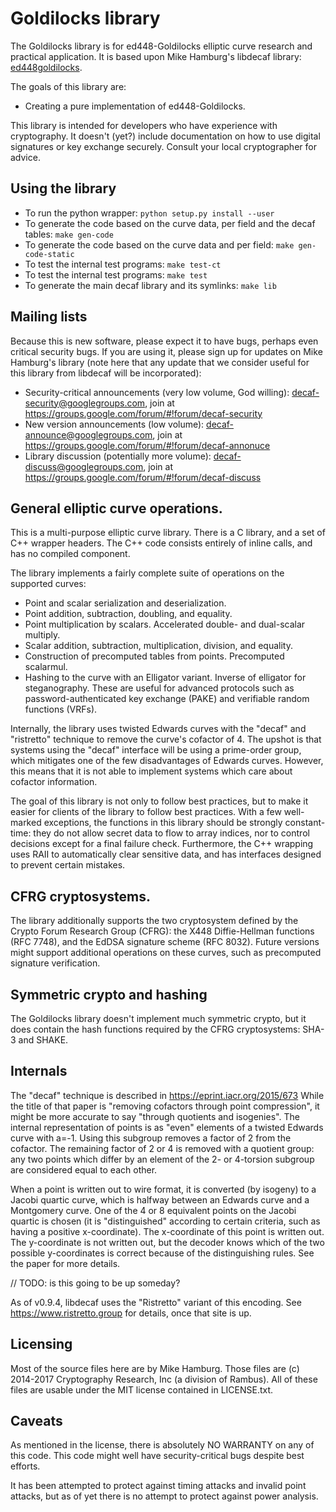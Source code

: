 # Goldilocks library

The Goldilocks library is for ed448-Goldilocks elliptic curve research and
practical application. It is based upon Mike Hamburg's libdecaf library:
[ed448goldilocks](https://sourceforge.net/p/ed448goldilocks/code/ci/master/tree/).

The goals of this library are:

* Creating a pure implementation of ed448-Goldilocks.


This library is intended for developers who have experience with
cryptography.  It doesn't (yet?) include documentation on how to use
digital signatures or key exchange securely.  Consult your local
cryptographer for advice.

## Using the library

* To run the python wrapper: `python setup.py install --user`
* To generate the code based on the curve data, per field and the decaf tables: `make gen-code`
* To generate the code based on the curve data and per field: `make gen-code-static`
* To test the internal test programs: `make test-ct`
* To test the internal test programs: `make test`
* To generate the main decaf library and its symlinks: `make lib`

## Mailing lists

Because this is new software, please expect it to have bugs, perhaps
even critical security bugs.  If you are using it, please sign up for
updates on Mike Hamburg's library (note here that any update that we consider
useful for this library from libdecaf will be incorporated):

* Security-critical announcements (very low volume, God willing):
    decaf-security@googlegroups.com, join at https://groups.google.com/forum/#!forum/decaf-security
* New version announcements (low volume):
    decaf-announce@googlegroups.com, join at https://groups.google.com/forum/#!forum/decaf-annonuce
* Library discussion (potentially more volume):
    decaf-discuss@googlegroups.com, join at https://groups.google.com/forum/#!forum/decaf-discuss

## General elliptic curve operations.

This is a multi-purpose elliptic curve library. There is a C library,
and a set of C++ wrapper headers.  The C++ code consists entirely of
inline calls, and has no compiled component.

The library implements a fairly complete suite of operations on the
supported curves:

* Point and scalar serialization and deserialization.
* Point addition, subtraction, doubling, and equality.
* Point multiplication by scalars.  Accelerated double- and dual-scalar multiply.
* Scalar addition, subtraction, multiplication, division, and equality.
* Construction of precomputed tables from points.  Precomputed scalarmul.
* Hashing to the curve with an Elligator variant.  Inverse of elligator for
  steganography.  These are useful for advanced protocols such as
  password-authenticated key exchange (PAKE) and verifiable random functions
  (VRFs).

Internally, the library uses twisted Edwards curves with the "decaf"
and "ristretto" technique to remove the curve's cofactor of 4.
The upshot is that systems using the "decaf" interface will be using
a prime-order group, which mitigates one of the few disadvantages of
Edwards curves.  However, this means that it is not able to implement
systems which care about cofactor information.

The goal of this library is not only to follow best practices, but to
make it easier for clients of the library to follow best practices.
With a few well-marked exceptions, the functions in this library should
be strongly constant-time: they do not allow secret data to flow to
array indices, nor to control decisions except for a final failure
check.  Furthermore, the C++ wrapping uses RAII to automatically clear
sensitive data, and has interfaces designed to prevent certain mistakes.

## CFRG cryptosystems.

The library additionally supports the two cryptosystem defined by the
Crypto Forum Research Group (CFRG): the X448 Diffie-Hellman
functions (RFC 7748), and the EdDSA signature scheme (RFC 8032).
Future versions might support additional operations on these curves,
such as precomputed signature verification.

## Symmetric crypto and hashing

The Goldilocks library doesn't implement much symmetric crypto, but it does
contain the hash functions required by the CFRG cryptosystems: SHA-3 and SHAKE.

## Internals

The "decaf" technique is described in https://eprint.iacr.org/2015/673
While the title of that paper is "removing cofactors through point
compression", it might be more accurate to say "through quotients and
isogenies".  The internal representation of points is as "even" elements
of a twisted Edwards curve with a=-1.  Using this subgroup removes a
factor of 2 from the cofactor.  The remaining factor of 2 or 4 is
removed with a quotient group: any two points which differ by an element
of the 2- or 4-torsion subgroup are considered equal to each other.

When a point is written out to wire format, it is converted (by isogeny)
to a Jacobi quartic curve, which is halfway between an Edwards curve
and a Montgomery curve.  One of the 4 or 8 equivalent points on the
Jacobi quartic is chosen (it is "distinguished" according to certain
criteria, such as having a positive x-coordinate).  The x-coordinate of
this point is written out.  The y-coordinate is not written out, but the
decoder knows which of the two possible y-coordinates is correct because
of the distinguishing rules.  See the paper for more details.

// TODO: is this going to be up someday?

As of v0.9.4, libdecaf uses the "Ristretto" variant of this encoding.
See https://www.ristretto.group for details, once that site is up.

## Licensing

Most of the source files here are by Mike Hamburg.  Those files are (c)
2014-2017 Cryptography Research, Inc (a division of Rambus). All of these
files are usable under the MIT license contained in LICENSE.txt.

## Caveats

As mentioned in the license, there is absolutely NO WARRANTY on any of this
code. This code might well have security-critical bugs despite best efforts.

It has been attempted to protect against timing attacks and invalid point
attacks, but as of yet there is no attempt to protect against power analysis.
